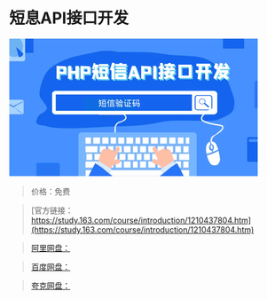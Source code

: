 # 短息API接口开发

![img](../../../assets/study163/free/4bc020502e964df68f7a3afbdc12ddc3.jpg)

> 价格：免费

> [官方链接：https://study.163.com/course/introduction/1210437804.htm](https://study.163.com/course/introduction/1210437804.htm)

> [阿里网盘：]()

> [百度网盘：]()

> [夸克网盘：]()
